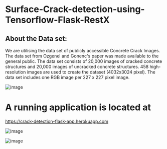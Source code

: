 # Surface-Crack-detection-using-Tensorflow-Flask-RestX
## About the Data set:
We are utilising the data set of publicly accessible Concrete Crack Images.
The data set from Ozgenel and Gonenc's paper was made available to the general public.
The data set consists of 20,000 images of cracked concrete structures and 20,000 images of uncracked concrete structures.
458 high-resolution images are used to create the dataset (4032x3024 pixel).
The data set includes one RGB image per 227 x 227 pixel image. 



![image](https://user-images.githubusercontent.com/104477667/184500820-f378e3ad-46b5-4e2c-9ecb-c4956aaf3451.png)

# A running application is located at
https://crack-detection-flask-app.herokuapp.com



![image](https://user-images.githubusercontent.com/104477667/184500990-9a6bc979-89f3-4760-aec0-787d329cfa03.png)

![image](https://user-images.githubusercontent.com/104477667/184501007-2a3a5f61-9084-4331-b8fa-2a16eebe0b10.png)
